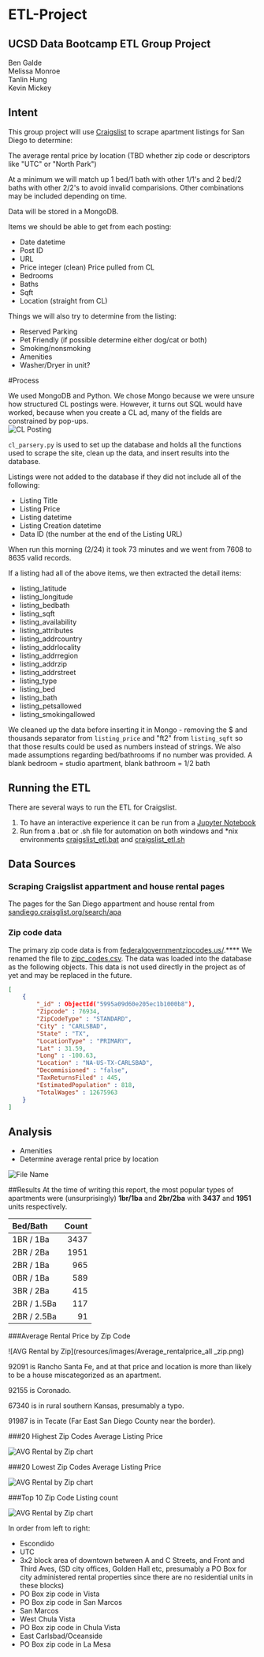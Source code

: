 # ETL-Project
## UCSD Data Bootcamp ETL Group Project
Ben Galde<br>
Melissa Monroe<br>
Tanlin Hung<br>
Kevin Mickey


## Intent
This group project will use [Craigslist](https://sandiego.craigslist.org/search/apa?housing_type=1) to scrape apartment listings for San Diego to determine:

The average rental price by location (TBD whether zip code or descriptors like "UTC" or "North Park")

At a minimum we will match up 1 bed/1 bath with other 1/1's and 2 bed/2 baths with other 2/2's to avoid invalid comparisions.  Other combinations may be included depending on time.

Data will be stored in a MongoDB.

Items we should be able to get from each posting:

- Date datetime
- Post ID
- URL
- Price integer (clean) Price pulled from CL
- Bedrooms
- Baths
- Sqft
- Location (straight from CL)



Things we will also try to determine from the listing:

- Reserved Parking
- Pet Friendly (if possible determine either dog/cat or both)
- Smoking/nonsmoking
- Amenities
- Washer/Dryer in unit?

#Process

We used MongoDB and Python.  We chose Mongo because we were unsure how structured CL postings were. However, it turns out SQL would have worked, because when you create a CL ad, many of the fields are constrained by pop-ups.  
![CL Posting](resources/images/cl_create_posting.png)

`cl_parsery.py` is used to set up the database and holds all the functions used to scrape the site, clean up the data, and insert results into the database.

Listings were not added to the database if they did not include all of the following:

- Listing Title
- Listing Price
- Listing datetime
- Listing Creation datetime
- Data ID (the number at the end of the Listing URL)

When run this morning (2/24) it took 73 minutes and we went from 7608 to 8635 valid records.

If a listing had all of the above items, we then extracted the detail items:

- listing_latitude
- listing_longitude    
- listing_bedbath
- listing_sqft
- listing_availability
- listing_attributes
- listing_addrcountry
- listing_addrlocality
- listing_addrregion
- listing_addrzip
- listing_addrstreet
- listing_type
- listing_bed
- listing_bath
- listing_petsallowed
- listing_smokingallowed

We cleaned up the data before inserting it in Mongo - removing the $ and thousands separator from `listing_price` and "ft2" from `listing_sqft` so that those results could be used as numbers instead of strings. We also made assumptions regarding bed/bathrooms if no number was provided.  A blank bedroom = studio apartment, blank bathroom = 1/2 bath

## Running the ETL
There are several ways to run the ETL for Craigslist.
1.	To have an interactive experience it can be run from a [Jupyter Notebook](./src/cl_rental_scrape.ipynb)
2. Run from a .bat or .sh file for automation on both windows and *nix 
environments [craigslist_etl.bat](./resources/scripts/craigslist_etl.bat) and [craigslist_etl.sh](./resources/scripts/craigslist_etl.sh)

## Data Sources
### Scraping Craigslist appartment and house rental pages
The pages for the San Diego appartment and house rental from [sandiego.craisglist.org/search/apa](https://sandiego.craigslist.org/search/apa)
### Zip code data
The primary zip code data is from [federalgovernmentzipcodes.us/](http://federalgovernmentzipcodes.us/).**** We renamed the file to [zipc_codes.csv](./resources/data/zipcodes.csv). 
The data was loaded into the database as the following objects. This data is not used directly in the project as of yet and may be replaced in the future.

```json
[
	{
		"_id" : ObjectId("5995a09d60e205ec1b1000b8"),
		"Zipcode" : 76934,
		"ZipCodeType" : "STANDARD",
		"City" : "CARLSBAD",
		"State" : "TX",
		"LocationType" : "PRIMARY",
		"Lat" : 31.59,
		"Long" : -100.63,
		"Location" : "NA-US-TX-CARLSBAD",
		"Decommisioned" : "false",
		"TaxReturnsFiled" : 445,
		"EstimatedPopulation" : 818,
		"TotalWages" : 12675963
	}
]
```


## Analysis
- Amenities
- Determine average rental price by location


![File Name](resources/images/fig1_example.png)


##Results
At the time of writing this report, the most popular types of apartments were (unsurprisingly) **1br/1ba** and **2br/2ba** with **3437** and **1951** units respectively. 

| Bed/Bath | Count|
| :--- | ---:|
| 1BR / 1Ba | 3437 |
| 2BR / 2Ba | 1951 |
| 2BR / 1Ba | 965 |
| 0BR / 1Ba | 589 |
| 3BR / 2Ba | 415 |
| 2BR / 1.5Ba | 117 |
| 2BR / 2.5Ba | 91 |

###Average Rental Price by Zip Code

![AVG Rental by Zip](resources/images/Average_rentalprice_all _zip.png)

92091 is Rancho Santa Fe, and at that price and location is more than likely to be a house miscategorized as an apartment.

92155 is Coronado.

67340 is in rural southern Kansas, presumably a typo.

91987 is in Tecate (Far East San Diego County near the border).

###20 Highest Zip Codes Average Listing Price

![AVG Rental by Zip chart](resources/images/fig01_top20averageprice.png)

###20 Lowest Zip Codes Average Listing Price

![AVG Rental by Zip chart](resources/images/fig02_bottom20averageprice.png)

###Top 10 Zip Code Listing count

![AVG Rental by Zip chart](resources/images/plot_most_listing_by_zip.png)

In order from left to right:

- Escondido
- UTC
- 3x2 block area of downtown between A and C Streets, and Front and Third Aves, (SD city offices, Golden Hall etc, presumably a PO Box for city administered rental properties since there are no residential units in these blocks)
- PO Box zip code in Vista
- PO Box zip code in San Marcos
- San Marcos
- West Chula Vista
- PO Box zip code in Chula Vista
- East Carlsbad/Oceanside
- PO Box zip code in La Mesa

